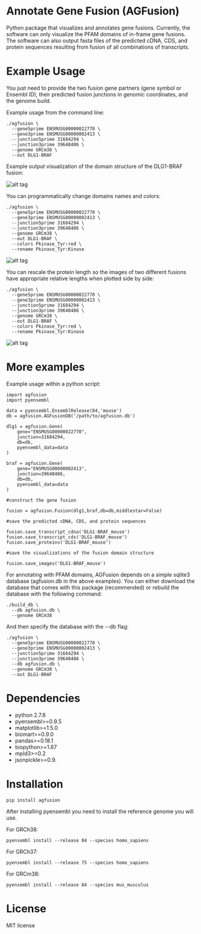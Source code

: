 # Annotate Gene Fusion (AGFusion)
Python package that visualizes and annotates gene fusions. Currently, the software can only visualize the PFAM domains of in-frame gene fusions. The software can also output fasta files of the predicted cDNA, CDS, and protein sequences resulting from fusion of all combinations of transcripts.

# Example Usage

You just need to provide the two fusion gene partners (gene symbol or Ensembl ID), their predicted fusion junctions in genomic coordinates, and the genome build.

Example usage from the command line:

```
./agfusion \
  --gene5prime ENSMUSG00000022770 \
  --gene3prime ENSMUSG00000002413 \
  --junction5prime 31684294 \
  --junction3prime 39648486 \
  --genome GRCm38 \
  --out DLG1-BRAF
```

Example output visualization of the domain structure of the DLG1-BRAF fusion:

![alt tag](https://github.com/murphycj/AGFusion/blob/master/test/DLG1-BRAF/ENSMUST00000023454-ENSMUST00000002487.png)

You can programmatically change domains names and colors:

```
./agfusion \
  --gene5prime ENSMUSG00000022770 \
  --gene3prime ENSMUSG00000002413 \
  --junction5prime 31684294 \
  --junction3prime 39648486 \
  --genome GRCm38 \
  --out DLG1-BRAF \
  --colors Pkinase_Tyr:red \
  --rename Pkinase_Tyr:Kinase
```

![alt tag](https://github.com/murphycj/AGFusion/blob/master/test/DLG1-BRAF/ENSMUST00000132176-ENSMUST00000002487.renam.recolor.png)

You can rescale the protein length so the images of two different fusions have appropriate relative lengths when plotted side by side:

```
./agfusion \
  --gene5prime ENSMUSG00000022770 \
  --gene3prime ENSMUSG00000002413 \
  --junction5prime 31684294 \
  --junction3prime 39648486 \
  --genome GRCm38 \
  --out DLG1-BRAF \
  --colors Pkinase_Tyr:red \
  --rename Pkinase_Tyr:Kinase
```

![alt tag](https://github.com/murphycj/AGFusion/blob/master/test/DLG1-BRAF/ENSMUST00000132176-ENSMUST00000002487.renam.recolor.png)


# More examples

Example usage within a python script:

```
import agfusion
import pyensembl

data = pyensembl.EnsemblRelease(84,'mouse')
db = agfusion.AGFusionDB(‘/path/to/agfusion.db')

dlg1 = agfusion.Gene(
    gene="ENSMUSG00000022770",
    junction=31684294,
    db=db,
    pyensembl_data=data
)

braf = agfusion.Gene(
    gene="ENSMUSG00000002413",
    junction=39648486,
    db=db,
    pyensembl_data=data
)

#construct the gene fusion

fusion = agfusion.Fusion(dlg1,braf,db=db,middlestar=False)

#save the predicted cDNA, CDS, and protein sequences

fusion.save_transcript_cdna('DLG1-BRAF_mouse')
fusion.save_transcript_cds('DLG1-BRAF_mouse')
fusion.save_proteins('DLG1-BRAF_mouse')

#save the visualizations of the fusion domain structure

fusion.save_images('DLG1-BRAF_mouse')
```

For annotating with PFAM domains, AGFusion depends on a simple sqlite3 database (agfusion.db in the above examples). You can either download the database that comes with this package (recommended) or rebuild the database with the following command:

```
./build_db \
  --db agfusion.db \
  --genome GRCm38
```

And then specify the database with the --db flag:

```
./agfusion \
  --gene5prime ENSMUSG00000022770 \
  --gene3prime ENSMUSG00000002413 \
  --junction5prime 31684294 \
  --junction3prime 39648486 \
  --db agfusion.db \
  --genome GRCm38 \
  --out DLG1-BRAF
```


# Dependencies

- python 2.7.8
- pyensembl>=0.9.5
- matplotlib>=1.5.0
- biomart>=0.9.0
- pandas>=0.18.1
- biopython>=1.67
- mpld3>=0.2
- jsonpickle>=0.9.

# Installation

```
pip install agfusion
```

After installing pyensembl you need to install the reference genome you will use.

For GRCh38:

```
pyensembl install --release 84 --species homo_sapiens
```

For GRCh37:

```
pyensembl install --release 75 --species homo_sapiens
```

For GRCm38:

```
pyensembl install --release 84 --species mus_musculus
```

# License

MIT license